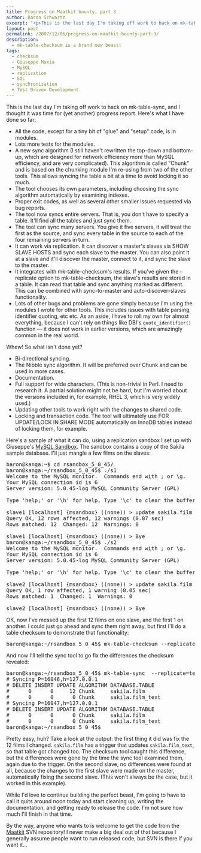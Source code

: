 ```yaml
---
title: Progress on Maatkit bounty, part 3
author: Baron Schwartz
excerpt: "<p>This is the last day I'm taking off work to hack on mk-table-sync, and I thought it was time for (yet another) progress report.  Here's what I have done so far.  (Click through to the full article to read the details).</p>"
layout: post
permalink: /2007/12/06/progress-on-maatkit-bounty-part-3/
description:
  - mk-table-checksum is a brand new beast!
tags:
  - checksum
  - Giuseppe Maxia
  - MySQL
  - replication
  - SQL
  - synchronization
  - Test Driven Development
---
```

This is the last day I'm taking off work to hack on mk-table-sync, and I thought it was time for (yet another) progress report. Here's what I have done so far:

*   All the code, except for a tiny bit of "glue" and "setup" code, is in modules.
*   Lots more tests for the modules.
*   A new sync algorithm (I still haven't rewritten the top-down and bottom-up, which are designed for network efficiency more than MySQL efficiency, and are very complicated). This algorithm is called "Chunk" and is based on the chunking module I'm re-using from two of the other tools. This allows syncing the table a bit at a time to avoid locking it so much.
*   The tool chooses its own parameters, including choosing the sync algorithm automatically by examining indexes.
*   Proper exit codes, as well as several other smaller issues requested via bug reports.
*   The tool now syncs entire servers. That is, you don't have to specify a table. It'll find all the tables and just sync them.
*   The tool can sync many servers. You give it five servers, it will treat the first as the source, and sync every table in the source to each of the four remaining servers in turn.
*   It can work via replication. It can discover a master's slaves via SHOW SLAVE HOSTS and sync each slave to the master. You can also point it at a slave and it'll discover the master, connect to it, and sync the slave to the master.
*   It integrates with mk-table-checksum's results. If you've given the &#8211;replicate option to mk-table-checksum, the slave's results are stored in a table. It can read that table and sync anything marked as different. This can be combined with sync-to-master and auto-discover-slaves functionality.
*   Lots of other bugs and problems are gone simply because I'm using the modules I wrote for other tools. This includes issues with table parsing, identifier quoting, etc etc. As an aside, I have to roll my own for almost everything, because I can't rely on things like DBI's `quote_identifier()` function &#8212; it does not work in earlier versions, which are amazingly common in the real world.

Whew! So what isn't done yet?

*   Bi-directional syncing.
*   The Nibble sync algorithm. It will be preferred over Chunk and can be used in more cases.
*   Documentation.
*   Full support for wide characters. (This is non-trivial in Perl. I need to research it. A partial solution might not be hard, but I'm worried about the versions included in, for example, RHEL 3, which is very widely used.)
*   Updating other tools to work right with the changes to shared code.
*   Locking and transaction code. The tool will ultimately use FOR UPDATE/LOCK IN SHARE MODE automatically on InnoDB tables instead of locking them, for example.

Here's a sample of what it can do, using a replication sandbox I set up with Giuseppe's [MySQL Sandbox][1]. The sandbox contains a copy of the Sakila sample database. I'll just mangle a few films on the slaves:

<pre>baron@kanga:~$ cd rsandbox_5_0_45/
baron@kanga:~/rsandbox_5_0_45$ ./s1
Welcome to the MySQL monitor.  Commands end with ; or \g.
Your MySQL connection id is 6
Server version: 5.0.45-log MySQL Community Server (GPL)

Type 'help;' or '\h' for help. Type '\c' to clear the buffer.

slave1 [localhost] {msandbox} ((none)) &gt; update sakila.film set title='academy dinosaur2' limit 12;
Query OK, 12 rows affected, 12 warnings (0.07 sec)
Rows matched: 12  Changed: 12  Warnings: 0

slave1 [localhost] {msandbox} ((none)) &gt; Bye
baron@kanga:~/rsandbox_5_0_45$ ./s2
Welcome to the MySQL monitor.  Commands end with ; or \g.
Your MySQL connection id is 6
Server version: 5.0.45-log MySQL Community Server (GPL)

Type 'help;' or '\h' for help. Type '\c' to clear the buffer.

slave2 [localhost] {msandbox} ((none)) &gt; update sakila.film set title='academy dinosaur2' limit 1;
Query OK, 1 row affected, 1 warning (0.05 sec)
Rows matched: 1  Changed: 1  Warnings: 0

slave2 [localhost] {msandbox} ((none)) &gt; Bye</pre>

OK, now I've messed up the first 12 films on one slave, and the first 1 on another. I could just go ahead and sync them right away, but first I'll do a table checksum to demonstrate that functionality:

<pre>baron@kanga:~/rsandbox_5_0_45$ mk-table-checksum --replicate=test.checksum --port=16045 127.0.0.1 -q
</pre>

And now I'll tell the sync tool to go fix the differences the checksum revealed:

<pre>baron@kanga:~/rsandbox_5_0_45$ mk-table-sync  --replicate=test.checksum h=127.0.0.1,P=16045 -vx
# Syncing P=16046,h=127.0.0.1
# DELETE INSERT UPDATE ALGORITHM DATABASE.TABLE
#      0      0     12 Chunk     sakila.film
#      0      0      0 Chunk     sakila.film_text
# Syncing P=16047,h=127.0.0.1
# DELETE INSERT UPDATE ALGORITHM DATABASE.TABLE
#      0      0      0 Chunk     sakila.film
#      0      0      0 Chunk     sakila.film_text
baron@kanga:~/rsandbox_5_0_45$ 
</pre>

Pretty easy, huh? Take a look at the output: the first thing it did was fix the 12 films I changed. `sakila.film` has a trigger that updates `sakila.film_text`, so that table got changed too. The checksum tool caught this difference, but the differences were gone by the time the sync tool examined them, again due to the trigger. On the second slave, no differences were found at all, because the changes to the first slave were made on the master, automatically fixing the second slave. (This won't always be the case, but it worked in this example).

While I'd love to continue building the perfect beast, I'm going to have to call it quits around noon today and start cleaning up, writing the documentation, and getting ready to release the code. I'm not sure how much I'll finish in that time.

By the way, anyone who wants to is welcome to get the code from the [Maatkit][2] SVN repository! I never make a big deal out of that because I generally assume people want to run released code, but SVN is there if you want it&#8230;

 [1]: http://sourceforge.net/projects/mysql-sandbox
 [2]: http://code.google.com/p/maatkit/
